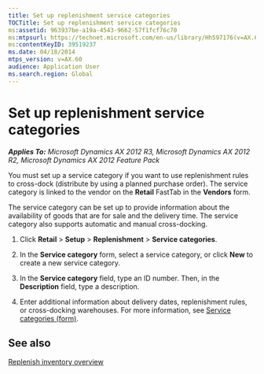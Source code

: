 ```yaml
---
title: Set up replenishment service categories
TOCTitle: Set up replenishment service categories
ms:assetid: 963937be-a19a-4543-9662-57f1fcf76c70
ms:mtpsurl: https://technet.microsoft.com/en-us/library/Hh597176(v=AX.60)
ms:contentKeyID: 39519237
ms.date: 04/18/2014
mtps_version: v=AX.60
audience: Application User
ms.search.region: Global
---
```


# Set up replenishment service categories 


_**Applies To:** Microsoft Dynamics AX 2012 R3, Microsoft Dynamics AX 2012 R2, Microsoft Dynamics AX 2012 Feature Pack_

You must set up a service category if you want to use replenishment rules to cross-dock (distribute by using a planned purchase order). The service category is linked to the vendor on the **Retail** FastTab in the **Vendors** form.

The service category can be set up to provide information about the availability of goods that are for sale and the delivery time. The service category also supports automatic and manual cross-docking.

1.  Click **Retail** \> **Setup** \> **Replenishment** \> **Service categories**.

2.  In the **Service category** form, select a service category, or click **New** to create a new service category.

3.  In the **Service category** field, type an ID number. Then, in the **Description** field, type a description.

4.  Enter additional information about delivery dates, replenishment rules, or cross-docking warehouses. For more information, see [Service categories (form)](https://technet.microsoft.com/en-us/library/hh597287\(v=ax.60\)).

## See also

[Replenish inventory overview](replenish-inventory-overview.md)

  


